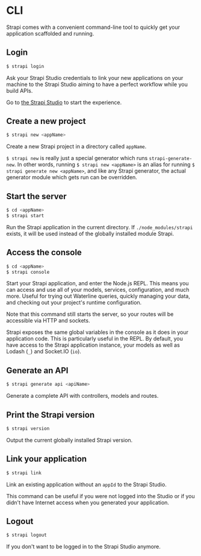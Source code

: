 # CLI

Strapi comes with a convenient command-line tool to quickly get your application scaffolded and running.

## Login

```bash
$ strapi login
```

Ask your Strapi Studio credentials to link your new applications on your machine to
the Strapi Studio aiming to have a perfect workflow while you build APIs.

Go to [the Strapi Studio](http://studio.strapi.io/) to start the experience.

## Create a new project

```bash
$ strapi new <appName>
```

Create a new Strapi project in a directory called `appName`.

`$ strapi new` is really just a special generator which runs `strapi-generate-new`.
In other words, running `$ strapi new <appName>` is an alias for running
`$ strapi generate new <appName>`, and like any Strapi generator, the actual generator module
which gets run can be overridden.

## Start the server

```bash
$ cd <appName>
$ strapi start
```

Run the Strapi application in the current directory.
If `./node_modules/strapi` exists, it will be used instead of the globally installed module Strapi.

## Access the console

```bash
$ cd <appName>
$ strapi console
```

Start your Strapi application, and enter the Node.js REPL. This means you can access
and use all of your models, services, configuration, and much more. Useful for trying out
Waterline queries, quickly managing your data, and checking out your project's runtime configuration.

Note that this command still starts the server, so your routes will be accessible via HTTP and sockets.

Strapi exposes the same global variables in the console as it does in your application code.
This is particularly useful in the REPL. By default, you have access to the Strapi application
instance, your models as well as Lodash (`_`) and Socket.IO (`io`).

## Generate an API

```bash
$ strapi generate api <apiName>
```

Generate a complete API with controllers, models and routes.

## Print the Strapi version

```bash
$ strapi version
```

Output the current globally installed Strapi version.

## Link your application

```bash
$ strapi link
```

Link an existing application without an `appId` to the Strapi Studio.

This command can be useful if you were not logged into the Studio or if you
didn't have Internet access when you generated your application.

## Logout

```bash
$ strapi logout
```

If you don't want to be logged in to the Strapi Studio anymore.
